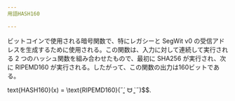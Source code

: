 ```yaml
---
用語HASH160

---
```

ビットコインで使用される暗号関数で、特にレガシーと SegWit v0 の受信アドレスを生成するために使用される。この関数は、入力に対して連続して実行される 2 つのハッシュ関数を組み合わせたもので、最初に SHA256 が実行され、次に RIPEMD160 が実行される。したがって、この関数の出力は160ビットである。

text{HASH160}(x) = \text{RIPEMD160}(˶´͈ ᗨ `͈˶)$$.